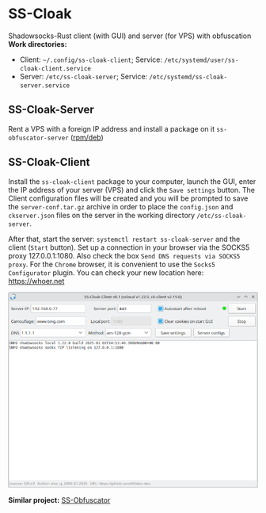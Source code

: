 # SS-Cloak
Shadowsocks-Rust client (with GUI) and server (for VPS) with obfuscation  
**Work directories:**
+ Client: `~/.config/ss-cloak-client`; Service: `/etc/systemd/user/ss-cloak-client.service`
+ Server: `/etc/ss-cloak-server`; Service: `/etc/systemd/ss-cloak-server.service`
  
SS-Cloak-Server
--
Rent a VPS with a foreign IP address and install a package on it `ss-obfuscator-server` ([rpm/deb](https://github.com/AKotov-dev/SS-Cloak/releases))

SS-Cloak-Client
--
Install the `ss-cloak-client` package to your computer, launch the GUI, enter the IP address of your server (VPS) and click the `Save settings` button. The Client configuration files will be created and you will be prompted to save the `server-conf.tar.gz` archive in order to place the `config.json` and `ckserver.json` files on the server in the working directory `/etc/ss-cloak-server`.  
  
After that, start the server: `systemctl restart ss-cloak-server` and the client (`Start` button). Set up a connection in your browser via the SOCKS5 proxy 127.0.0.1:1080. Also check the box `Send DNS requests via SOCKS5 proxy`. For the `Chrome` browser, it is convenient to use the `Socks5 Configurator` plugin. You can check your new location here: https://whoer.net   
  
![](https://github.com/AKotov-dev/SS-Cloak/blob/main/ScreenShots/Screenshot2.png)  

**Similar project:** [SS-Obfuscator](https://github.com/AKotov-dev/SS-Obfuscator)
